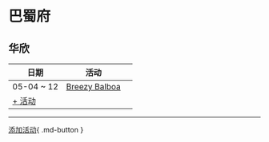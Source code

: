 # 巴蜀府

## 华欣
| 日期 | 活动 | |
| --- | --- | --- |
| 05-04 ~ 12 | [Breezy Balboa](breezy-balboa.md) |  |
| [+ 活动](https://github.com/swingdance/events/issues/new?assignees=&labels=add+event&projects=&template=02-add_entity.yml&title=Add%20Event%3A%20th_TH%20%E2%80%A2%20%3CName%3E&region=th_TH&province=Prachuap%20Khiri%20Khan&city=Hua%20Hin&org_id=)

---

[添加活动](https://github.com/swingdance/events/issues/new?assignees=&labels=add+event&projects=&template=02-add_entity.yml&title=Add%20Event%3A%20th_TH%20%E2%80%A2%20%3CName%3E&region=th_TH&province=Prachuap%20Khiri%20Khan&city=&org_id=){ .md-button }

